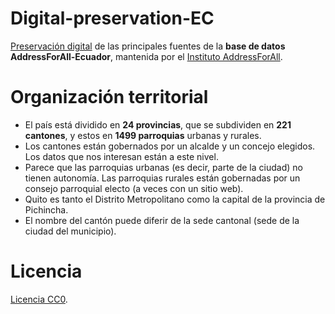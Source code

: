 # Digital-preservation-EC
[Preservación digital](https://en.wikipedia.org/wiki/Digital_preservation) de las principales fuentes de la **base de datos AddressForAll-Ecuador**, mantenida por el [Instituto AddressForAll](http://addressforall.org/).

# Organización territorial
- El país está dividido en **24 provincias**, que se subdividen en **221 cantones**, y estos en **1499 parroquias** urbanas y rurales.
- Los cantones están gobernados por un alcalde y un concejo elegidos. Los datos que nos interesan están a este nivel.
- Parece que las parroquias urbanas (es decir, parte de la ciudad) no tienen autonomía. Las parroquias rurales están gobernadas por un consejo parroquial electo (a veces con un sitio web).
- Quito es tanto el Distrito Metropolitano como la capital de la provincia de Pichincha.
- El nombre del cantón puede diferir de la sede cantonal (sede de la ciudad del municipio).

# Licencia
[Licencia CC0](https://creativecommons.org/publicdomain/zero/1.0/deed.es).
